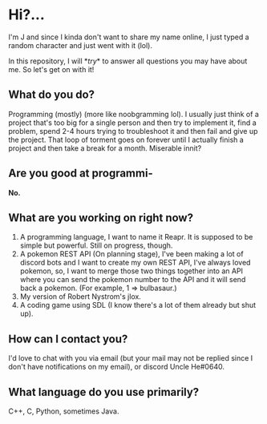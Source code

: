 # Hi?...
I'm J and since I kinda don't want to share my name online, I just typed a random character and just went with it (lol).

In this repository, I will \**try*\* to answer all questions you may have about me. So let's get on with it!

## What do you do?
Programming (mostly) (more like noobgramming lol). I usually just think of a project that's too big for a single person and then try to implement it, find a problem, spend 2-4 hours trying to troubleshoot it and then fail and give up the project. That loop of torment goes on forever until I actually finish a project and then take a break for a month. Miserable innit?

## Are you good at programmi-
**No.**

## What are you working on right now?
1. A programming language, I want to name it Reapr. It is supposed to be simple but powerful. Still on progress, though. 
2. A pokemon REST API (On planning stage), I've been making a lot of discord bots and I want to create my own REST API, I've always loved pokemon, so, I want to merge those two things together into an API where you can send the pokemon number to the API and it will send back a pokemon. (For example, 1 => bulbasaur.)
3. My version of Robert Nystrom's jlox.
4. A coding game using SDL (I know there's a lot of them already but shut up).

## How can I contact you?
I'd love to chat with you via email (but your mail may not be replied since I don\'t have notifications on my email), or discord Uncle He#0640.

## What language do you use primarily?
C++, C, Python, sometimes Java.

